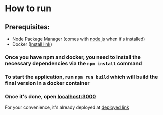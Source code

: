 # How to run

## Prerequisites:

- Node Package Manager (comes with [node.js](https://nodejs.org/en) when it's installed)
- Docker ([Install link](https://www.docker.com/))

### Once you have npm and docker, you need to install the necessary dependencies via the `npm install` command

### To start the application, run `npm run build` which will build the final version in a docker container

### Once it's done, open [localhost:3000](http://localhost:3000)

For your convenience, it's already deployed at [deployed link](https://better-brightspace-256619215082.us-east1.run.app/)
